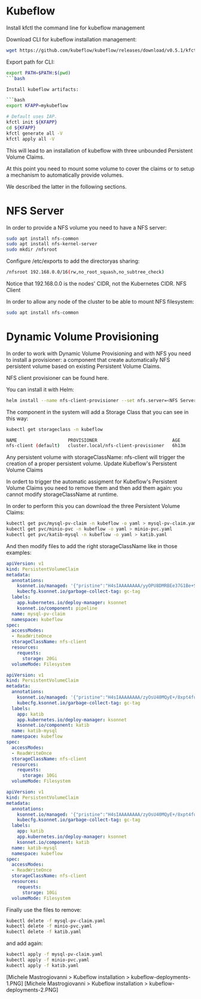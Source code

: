 # Kubeflow

Install kfctl the command line for kubeflow management

Download CLI for kubeflow installation management:
```bash
wget https://github.com/kubeflow/kubeflow/releases/download/v0.5.1/kfctl_v0.5.1_linux.tar.gz
```

Export path for CLI:
```bash
export PATH=$PATH:$(pwd)
```bash

Install kubeflow artifacts:

```bash
export KFAPP=mykubeflow

# Default uses IAP.
kfctl init ${KFAPP}
cd ${KFAPP}
kfctl generate all -V
kfctl apply all -V
```

This will lead to an installation of kubeflow with three unbounded Persistent Volume Claims.

At this point you need to mount some volume to cover the claims or to setup a mechanism to automatically provide volumes.

We described the latter in the following sections.

# NFS Server

In order to provide a NFS volume you need to have a NFS server:

```bash
sudo apt install nfs-common
sudo apt install nfs-kernel-server
sudo mkdir /nfsroot
```

Configure /etc/exports to add the directoryas sharing:

```bash
/nfsroot 192.168.0.0/16(rw,no_root_squash,no_subtree_check)
```

Notice that 192.168.0.0 is the nodes' CIDR, not the Kubernetes CIDR.
NFS Client

In order to allow any node of the cluster to be able to mount NFS filesystem:

```bash
sudo apt install nfs-common
```

# Dynamic Volume Provisioning

In order to work with Dynamic Volume Provisioning and with NFS you need to install a provisioner: a component that create automatically NFS persistent volume based on existing Persistent Volume Claims.

NFS client provisioner can be found here.

You can install it with Helm:

```bash
helm install --name nfs-client-provisioner --set nfs.server=<NFS Server IP> --set nfs.path=/exported/path stable/nfs-client-provisioner
```

The component in the system will add a Storage Class that you can see in this way:

```bash
kubectl get storageclass -n kubeflow

NAME                   PROVISIONER                            AGE
nfs-client (default)   cluster.local/nfs-client-provisioner   6h13m
```

Any persistent volume with storageClassName: nfs-client will trigger the creation of a proper persistent volume.
Update Kubeflow's Persistent Volume Claims

In ordert to trigger the automatic assigment for Kubeflow's Persistent Volume Claims you need to remove them and then add them again: you cannot modify storageClassName at runtime.

In order to perform this you can download the three Persistent Volume Claims:

```bash
kubectl get pvc/mysql-pv-claim -n kubeflow -o yaml > mysql-pv-claim.yaml
kubectl get pvc/minio-pvc -n kubeflow -o yaml > minio-pvc.yaml
kubectl get pvc/katib-mysql -n kubeflow -o yaml > katib.yaml
```

And then modify files to add the right storageClassName like in those examples:

```yaml
apiVersion: v1
kind: PersistentVolumeClaim
metadata:
  annotations:
    ksonnet.io/managed: '{"pristine":"H4sIAAAAAAAA/yyOPU8DMRBEe37G1Be+SrcUVAhEEQpEsfENyDp71/H6glB0/x05Svf0dvU0Z0hNezZPpgg4PWDCknRGwNuw3ql9b3ktfMqSCiYUdpmlC8IZWQ7MPmhxU2W/TXYXrVRTakdATZU5KbFNUClEQPnzY97V0y5eg8N7lTiOy3rgd7bf8e+VcaQlRrq/2ExH+MQ7Zf5oqfNVI/E1odFtbZGXHY3Hld4v7N2a/Izs4/1zwrZt280/AAAA//8BAAD//y8JyQ7xAAAA"}'
    kubecfg.ksonnet.io/garbage-collect-tag: gc-tag
  labels:
    app.kubernetes.io/deploy-manager: ksonnet
    ksonnet.io/component: pipeline
  name: mysql-pv-claim
  namespace: kubeflow
spec:
  accessModes:
  - ReadWriteOnce
  storageClassName: nfs-client
  resources:
    requests:
      storage: 20Gi
  volumeMode: Filesystem
```

```yaml
apiVersion: v1
kind: PersistentVolumeClaim
metadata:
  annotations:
    ksonnet.io/managed: '{"pristine":"H4sIAAAAAAAA/zyOsU40MQyE+/8xpt4fuHZbCioEojgKROHNDii6JM7FXhA65d1RFkE3ns/67AukxiObRS2Y8XHAhFMsK2Y8jtacxY+atszbJDFjQqbLKi6YL0iyMNlIUitmnMTjMhSmpdCvol4HzVULi//hPqFI5u/8P3/ZOeGntCphJ9vCt6SfY9kqw34iBJrd60rD/IInyvrcovOhBOJ1QqPp1gL3fxrPG833bK5N3of2cHMX0Xvv/74BAAD//wEAAP//9g4X9/kAAAA="}'
    kubecfg.ksonnet.io/garbage-collect-tag: gc-tag
  labels:
    app: katib
    app.kubernetes.io/deploy-manager: ksonnet
    ksonnet.io/component: katib
  name: katib-mysql
  namespace: kubeflow
spec:
  accessModes:
  - ReadWriteOnce
  storageClassName: nfs-client
  resources:
    requests:
      storage: 10Gi
  volumeMode: Filesystem
```

```yaml
apiVersion: v1
kind: PersistentVolumeClaim
metadata:
  annotations:
    ksonnet.io/managed: '{"pristine":"H4sIAAAAAAAA/zyOsU40MQyE+/8xpt4fuHZbCioEojgKROHNDii6JM7FXhA65d1RFkE3ns/67AukxiObRS2Y8XHAhFMsK2Y8jtacxY+atszbJDFjQqbLKi6YL0iyMNlIUitmnMTjMhSmpdCvol4HzVULi//hPqFI5u/8P3/ZOeGntCphJ9vCt6SfY9kqw34iBJrd60rD/IInyvrcovOhBOJ1QqPp1gL3fxrPG833bK5N3of2cHMX0Xvv/74BAAD//wEAAP//9g4X9/kAAAA="}'
    kubecfg.ksonnet.io/garbage-collect-tag: gc-tag
  labels:
    app: katib
    app.kubernetes.io/deploy-manager: ksonnet
    ksonnet.io/component: katib
  name: katib-mysql
  namespace: kubeflow
spec:
  accessModes:
  - ReadWriteOnce
  storageClassName: nfs-client
  resources:
    requests:
      storage: 10Gi
  volumeMode: Filesystem
```

Finally use the files to remove:

```bash
kubectl delete -f mysql-pv-claim.yaml
kubectl delete -f minio-pvc.yaml
kubectl delete -f katib.yaml
```

and add again:

```bash
kubectl apply -f mysql-pv-claim.yaml
kubectl apply -f minio-pvc.yaml
kubectl apply -f katib.yaml
```

[Michele Mastrogiovanni > Kubeflow installation > kubeflow-deployments-1.PNG] [Michele Mastrogiovanni > Kubeflow installation > kubeflow-deployments-2.PNG] 
